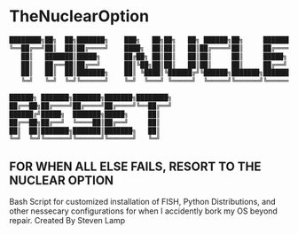 # TheNuclearOption
```bash
████████╗██╗  ██╗███████╗    ███╗   ██╗██╗   ██╗ ██████╗██╗     ███████╗ █████╗ ██████╗     
╚══██╔══╝██║  ██║██╔════╝    ████╗  ██║██║   ██║██╔════╝██║     ██╔════╝██╔══██╗██╔══██╗    
   ██║   ███████║█████╗      ██╔██╗ ██║██║   ██║██║     ██║     █████╗  ███████║██████╔╝    
   ██║   ██╔══██║██╔══╝      ██║╚██╗██║██║   ██║██║     ██║     ██╔══╝  ██╔══██║██╔══██╗    
   ██║   ██║  ██║███████╗    ██║ ╚████║╚██████╔╝╚██████╗███████╗███████╗██║  ██║██║  ██║    
   ╚═╝   ╚═╝  ╚═╝╚══════╝    ╚═╝  ╚═══╝ ╚═════╝  ╚═════╝╚══════╝╚══════╝╚═╝  ╚═╝╚═╝  ╚═╝    
                                                                                            
██████╗ ███████╗███████╗███████╗████████╗                                                   
██╔══██╗██╔════╝██╔════╝██╔════╝╚══██╔══╝                                                   
██████╔╝█████╗  ███████╗█████╗     ██║                                                      
██╔══██╗██╔══╝  ╚════██║██╔══╝     ██║                                                      
██║  ██║███████╗███████║███████╗   ██║                                                      
╚═╝  ╚═╝╚══════╝╚══════╝╚══════╝   ╚═╝                                                      
```                                                                                            
## FOR WHEN ALL ELSE FAILS, RESORT TO THE NUCLEAR OPTION

Bash Script for customized installation of FISH, Python Distributions, and other nessecary configurations for when I accidently bork my OS beyond repair. 
Created By Steven Lamp 
